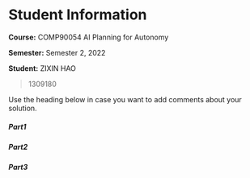 # Student Information

**Course:** COMP90054 AI Planning for Autonomy

**Semester:** Semester 2, 2022

**Student:** ZIXIN HAO



> 1309180


Use the heading below in case you want to add comments about your solution.

##### Part1


##### Part2

##### Part3


